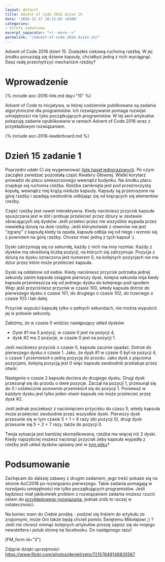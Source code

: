 ```yaml
---
layout: default
title: Advent of Code 2016 dzień 15
date: '2016-12-17 18:12:05 +0100'
categories:
- Strefa zadaniowa
excerpt_separator: "<!--more-->"
permalink: "/advent-of-code-2016-dzien-15/"
---
```

Advent of Code 2016 dzień 15. Znalazłeś ciekawą ruchomą rzeźbę. W jej środku poruszają się dziwne kapsuły, chciałbyś jedną z nich wyciągnąć. Dasz radę przechytrzyć mechanizm rzeźby?

# Wprowadzenie
  
{% include aoc-2016-link.md day="15" %}

Advent of Code to inicjatywa, w której codziennie publikowane są zadania algorytmiczne dla programistów. Ich rozwiązywanie pomaga rozwijać umiejętności nie tyko początkujących programistów. W tej serii artykułów pokazuję zadanie opublikowane w ramach Advent of Code 2016 wraz z przykładowym rozwiązaniem.

{% include aoc-2016-leaderboard.md %}

# Dzień 15 zadanie 1
  
Poprzedni udało Ci się wygenerować [listę haseł jednorazowych](http://www.samouczekprogramisty.pl/advent-of-code-2016-dzien-14/). Po czym zacząłeś zwiedzać pozostałą część Kwatery Głównej. Wielki korytarz prowadzi do placu umieszczonego wewnątrz budynku. Na środku placu znajduje się ruchoma rzeźba. Rzeźba zamknięta jest pod przeźroczystą kopułą, wewnątrz niej krążą nieduże kapsuły. Kapsuły są przenoszone na górę rzeźby i spadają swobodnie odbijając się od kręcących się elementów rzeźby.

Część rzeźby jest nawet interaktywna. Kiedy naciśniesz przycisk kapsuła spuszczana jest w dół i próbuje przelecieć przez dziury w zestawie obracających się dysków. Jeśli przeleci przez nie wszystkie wypada przez niewielką dziurę na dole rzeźby. Jeśli którykolwiek z otworów nie jest "zgrany" z kapsułą kiedy ta opada, kapsuła odbija się od niego i wznosi się z powrotem na górę rzeźby. Chcesz mieć jedną z tych kapsuł :).

Dyski zatrzymują się co sekundę, każdy z nich ma inny rozmiar. Każdy z dysków ma określoną liczbę pozycji, na których się zatrzymuje. Pozycja z dziurą na dysku oznaczona jest numerem 0, na kolejnych pozycjach nie ma dziur przez które może przelecieć kapsuła.

Dyski są oddalone od siebie. Kiedy naciśniesz przycisk potrzeba jednej sekundy zanim kapsuła osiągnie pierwszy dysk, kolejna sekunda mija kiedy kapsuła przemieszcza się od jednego dysku do kolejnego pod spodem. Więc jeśli przyciśniesz przycisk w czasie 100, wtedy kapsuła dotrze do pierwszego dysku o czasie 101, do drugiego o czasie 102, do trzeciego o czasie 103 i tak dalej.

Przycisk wypuści kapsułę tylko o pełnych sekundach, nie można wypuścić jej w połowie sekundy.

Załóżmy, że w czasie 0 widzisz następujący układ dysków:

- Dysk #1 ma 5 pozycji, w czasie 0 jest na pozycji 4,
- dysk #2 ma 2 pozycje, w czasie 0 jest na pozycji 1.
  
  
Jeśli naciśniesz przycisk o czasie 0, kapsuła zacznie opadać. Dotrze do pierwszego dysku o czasie 1. Jako, że dysk #1 w czasie 0 był na pozycji 4, o czasie 1 przemieścił o jedną pozycję do przodu. Jako dysk z pięcioma pozycjami, kolejną pozycją jest 0 więc kapsuła swobodnie przelatuje przez otwór.

Następnie o czasie 2 kapsuła dociera do drugiego dysku. Drugi dysk przesunął się do przodu o dwie pozycje. Zaczął na pozycji 1, przesunął się do 0 i ostatecznie ponownie przemieścił się do pozycji 1. Ponieważ w każdym dysku jest tylko jeden otwór kapsuła nie może przelecieć przez dysk #2.

Jeśli jednak poczekasz z naciśnięciem przycisku do czasu 5, wtedy kapsuła może przelecieć swobodnie przez wszystkie dyski. Pierwszy dysk przesunie się w tym czasie 5 + 1 = 6 razy (do pozycji 0), drugi dysk przesunie się 5 + 2 = 7 razy, także do pozycji 0.

Twoja sytuacja jest bardziej skomplikowana, rzeźba ma więcej niż 2 dyski. Kiedy najszybciej możesz nacisnąć przycisk żeby kapsuła wypadła z rzeźby jeśli układ dysków opisany jest w [tym pliku](https://raw.githubusercontent.com/SamouczekProgramisty/StrefaZadaniowaSamouka/master/05_aoc_2016/src/main/test/resources/day15_input.txt)?

# Podsumowanie
  
Zachęcam do dalszej zabawy z drugim zadaniem, jego treść pokaże się na stronie AoC2016 po rozwiązaniu pierwszego. Takie zadania pomagają w rozwijaniu umiejętności nie tylko początkujących programistów. Jeśli będziesz miał jakikolwiek problem z rozwiązaniem zadania możesz rzucić okiem do [przykładowego rozwiązania](https://github.com/SamouczekProgramisty/StrefaZadaniowaSamouka/tree/master/05_aoc_2016/src/main/java/pl/samouczekprogramisty/szs/aoc2016/day15), jednak zrób to raczej w ostateczności.

Na koniec mam do Ciebie prośbę - podziel się linkiem do artykułu ze znajomymi, może Oni także będą chcieli pomóc Świętemu Mikołajowi ;) ? Jeśli nie chcesz ominąć kolejnych artykułów proszę zapisz się do mojego newslettera i polub stronę na facebooku. Do następnego razu!

[FM\_form id="3"]

Zdjęcie dzięki uprzejmości https://www.flickr.com/photos/derekl/sets/72157649148835567

